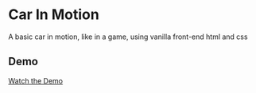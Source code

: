 
# Car In Motion

A basic car in motion, like in a game, using vanilla front-end html and css

## Demo

[Watch the Demo](./assets/Car-animation-demo.mp4)
